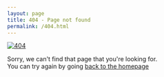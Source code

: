```yaml
---
layout: page
title: 404 - Page not found
permalink: /404.html
---
```


[![404](https://raspoin.com/images/404.webp)](https://raspoin.com)


Sorry, we can't find that page that you're looking for.
<br>
You can try again by going [back to the homepage](https://raspoin.com)
